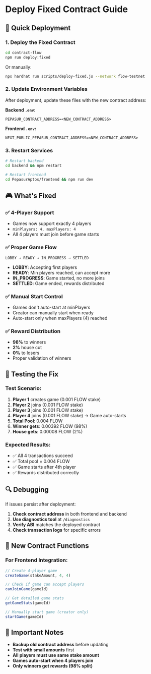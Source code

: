# Deploy Fixed Contract Guide

## 🚀 Quick Deployment

### 1. Deploy the Fixed Contract

```bash
cd contract-flow
npm run deploy:fixed
```

Or manually:
```bash
npx hardhat run scripts/deploy-fixed.js --network flow-testnet
```

### 2. Update Environment Variables

After deployment, update these files with the new contract address:

**Backend `.env`:**
```
PEPASUR_CONTRACT_ADDRESS=<NEW_CONTRACT_ADDRESS>
```

**Frontend `.env`:**
```
NEXT_PUBLIC_PEPASUR_CONTRACT_ADDRESS=<NEW_CONTRACT_ADDRESS>
```

### 3. Restart Services

```bash
# Restart backend
cd backend && npm restart

# Restart frontend  
cd PepasurAptos/frontend && npm run dev
```

## 🎮 What's Fixed

### ✅ **4-Player Support**
- Games now support exactly 4 players
- `minPlayers: 4, maxPlayers: 4`
- All 4 players must join before game starts

### ✅ **Proper Game Flow**
```
LOBBY → READY → IN_PROGRESS → SETTLED
```
- **LOBBY**: Accepting first players
- **READY**: Min players reached, can accept more
- **IN_PROGRESS**: Game started, no more joins
- **SETTLED**: Game ended, rewards distributed

### ✅ **Manual Start Control**
- Games don't auto-start at minPlayers
- Creator can manually start when ready
- Auto-start only when maxPlayers (4) reached

### ✅ **Reward Distribution**
- **98%** to winners
- **2%** house cut  
- **0%** to losers
- Proper validation of winners

## 🧪 Testing the Fix

### Test Scenario:
1. **Player 1** creates game (0.001 FLOW stake)
2. **Player 2** joins (0.001 FLOW stake) 
3. **Player 3** joins (0.001 FLOW stake)
4. **Player 4** joins (0.001 FLOW stake) → Game auto-starts
5. **Total Pool**: 0.004 FLOW
6. **Winner gets**: 0.00392 FLOW (98%)
7. **House gets**: 0.00008 FLOW (2%)

### Expected Results:
- ✅ All 4 transactions succeed
- ✅ Total pool = 0.004 FLOW
- ✅ Game starts after 4th player
- ✅ Rewards distributed correctly

## 🔍 Debugging

If issues persist after deployment:

1. **Check contract address** in both frontend and backend
2. **Use diagnostics tool** at `/diagnostics`
3. **Verify ABI** matches the deployed contract
4. **Check transaction logs** for specific errors

## 📝 New Contract Functions

### For Frontend Integration:

```typescript
// Create 4-player game
createGame(stakeAmount, 4, 4)

// Check if game can accept players
canJoinGame(gameId)

// Get detailed game stats
getGameStats(gameId)

// Manually start game (creator only)
startGame(gameId)
```

## 🚨 Important Notes

- **Backup old contract address** before updating
- **Test with small amounts** first
- **All players must use same stake amount**
- **Games auto-start when 4 players join**
- **Only winners get rewards (98% split)**